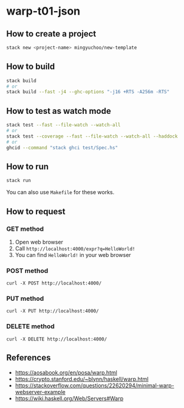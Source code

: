 # warp-t01-json

## How to create a project

```bash
stack new <project-name> mingyuchoo/new-template
```

## How to build

```bash
stack build
# or
stack build --fast -j4 --ghc-options "-j16 +RTS -A256m -RTS"
```

## How to test as watch mode

```bash
stack test --fast --file-watch --watch-all
# or
stack test --coverage --fast --file-watch --watch-all --haddock
# or
ghcid --command "stack ghci test/Spec.hs"
```

## How to run

```bash
stack run
```

You can also use `Makefile` for these works.

## How to request

### GET method

1. Open web browser
2. Call `http://localhost:4000/expr?q=HelloWorld!`
3. You can find `HelloWorld!` in your web browser

### POST method

`curl -X POST http://localhost:4000/`

### PUT method

`curl -X PUT http://localhost:4000/`

### DELETE method

`curl -X DELETE http://localhost:4000/`

## References

- <https://aosabook.org/en/posa/warp.html>
- <https://crypto.stanford.edu/~blynn/haskell/warp.html>
- <https://stackoverflow.com/questions/22620294/minimal-warp-webserver-example>
- <https://wiki.haskell.org/Web/Servers#Warp>
